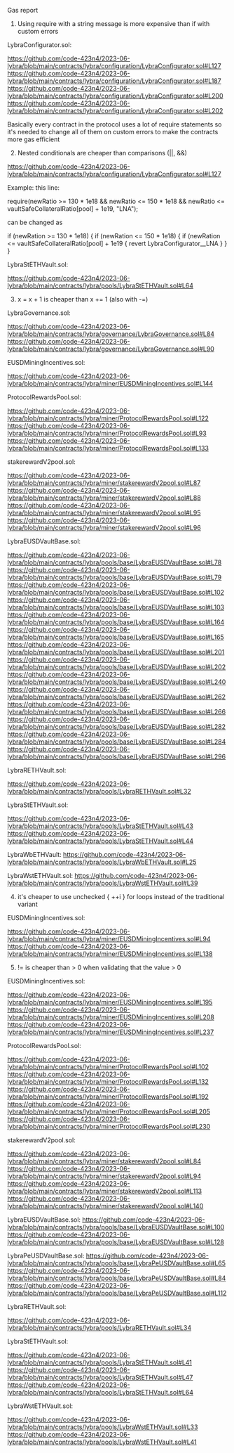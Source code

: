 Gas report

1. Using require with a string message is more expensive than if with custom errors

LybraConfigurator.sol:

https://github.com/code-423n4/2023-06-lybra/blob/main/contracts/lybra/configuration/LybraConfigurator.sol#L127
https://github.com/code-423n4/2023-06-lybra/blob/main/contracts/lybra/configuration/LybraConfigurator.sol#L187
https://github.com/code-423n4/2023-06-lybra/blob/main/contracts/lybra/configuration/LybraConfigurator.sol#L200
https://github.com/code-423n4/2023-06-lybra/blob/main/contracts/lybra/configuration/LybraConfigurator.sol#L202

Basically every contract in the protocol uses a lot of require statements so it's needed to change all of them on custom errors to make the contracts more gas efficient

2. Nested conditionals are cheaper than comparisons (||, &&)

https://github.com/code-423n4/2023-06-lybra/blob/main/contracts/lybra/configuration/LybraConfigurator.sol#L127

Example: this line:

require(newRatio >= 130 * 1e18 && newRatio <= 150 * 1e18 && newRatio <= vaultSafeCollateralRatio[pool] + 1e19, "LNA");

can be changed as 

if (newRation >= 130 * 1e18) { if (newRation <= 150 * 1e18) { if (newRation <= vaultSafeCollateralRatio[pool] + 1e19 { revert LybraConfigurator__LNA } } }


LybraStETHVault.sol:

https://github.com/code-423n4/2023-06-lybra/blob/main/contracts/lybra/pools/LybraStETHVault.sol#L64

3. x = x + 1 is cheaper than x += 1 (also with -=)

LybraGovernance.sol: 

https://github.com/code-423n4/2023-06-lybra/blob/main/contracts/lybra/governance/LybraGovernance.sol#L84
https://github.com/code-423n4/2023-06-lybra/blob/main/contracts/lybra/governance/LybraGovernance.sol#L90

EUSDMiningIncentives.sol:

https://github.com/code-423n4/2023-06-lybra/blob/main/contracts/lybra/miner/EUSDMiningIncentives.sol#L144

ProtocolRewardsPool.sol:

https://github.com/code-423n4/2023-06-lybra/blob/main/contracts/lybra/miner/ProtocolRewardsPool.sol#L122
https://github.com/code-423n4/2023-06-lybra/blob/main/contracts/lybra/miner/ProtocolRewardsPool.sol#L93
https://github.com/code-423n4/2023-06-lybra/blob/main/contracts/lybra/miner/ProtocolRewardsPool.sol#L133

stakerewardV2pool.sol:

https://github.com/code-423n4/2023-06-lybra/blob/main/contracts/lybra/miner/stakerewardV2pool.sol#L87
https://github.com/code-423n4/2023-06-lybra/blob/main/contracts/lybra/miner/stakerewardV2pool.sol#L88
https://github.com/code-423n4/2023-06-lybra/blob/main/contracts/lybra/miner/stakerewardV2pool.sol#L95
https://github.com/code-423n4/2023-06-lybra/blob/main/contracts/lybra/miner/stakerewardV2pool.sol#L96

LybraEUSDVaultBase.sol: 

https://github.com/code-423n4/2023-06-lybra/blob/main/contracts/lybra/pools/base/LybraEUSDVaultBase.sol#L78
https://github.com/code-423n4/2023-06-lybra/blob/main/contracts/lybra/pools/base/LybraEUSDVaultBase.sol#L79
https://github.com/code-423n4/2023-06-lybra/blob/main/contracts/lybra/pools/base/LybraEUSDVaultBase.sol#L102
https://github.com/code-423n4/2023-06-lybra/blob/main/contracts/lybra/pools/base/LybraEUSDVaultBase.sol#L103
https://github.com/code-423n4/2023-06-lybra/blob/main/contracts/lybra/pools/base/LybraEUSDVaultBase.sol#L164
https://github.com/code-423n4/2023-06-lybra/blob/main/contracts/lybra/pools/base/LybraEUSDVaultBase.sol#L165
https://github.com/code-423n4/2023-06-lybra/blob/main/contracts/lybra/pools/base/LybraEUSDVaultBase.sol#L201
https://github.com/code-423n4/2023-06-lybra/blob/main/contracts/lybra/pools/base/LybraEUSDVaultBase.sol#L202
https://github.com/code-423n4/2023-06-lybra/blob/main/contracts/lybra/pools/base/LybraEUSDVaultBase.sol#L240
https://github.com/code-423n4/2023-06-lybra/blob/main/contracts/lybra/pools/base/LybraEUSDVaultBase.sol#L262
https://github.com/code-423n4/2023-06-lybra/blob/main/contracts/lybra/pools/base/LybraEUSDVaultBase.sol#L266
https://github.com/code-423n4/2023-06-lybra/blob/main/contracts/lybra/pools/base/LybraEUSDVaultBase.sol#L282
https://github.com/code-423n4/2023-06-lybra/blob/main/contracts/lybra/pools/base/LybraEUSDVaultBase.sol#L284
https://github.com/code-423n4/2023-06-lybra/blob/main/contracts/lybra/pools/base/LybraEUSDVaultBase.sol#L296

LybraRETHVault.sol:

https://github.com/code-423n4/2023-06-lybra/blob/main/contracts/lybra/pools/LybraRETHVault.sol#L32

LybraStETHVault.sol:

https://github.com/code-423n4/2023-06-lybra/blob/main/contracts/lybra/pools/LybraStETHVault.sol#L43
https://github.com/code-423n4/2023-06-lybra/blob/main/contracts/lybra/pools/LybraStETHVault.sol#L44

LybraWbETHVault:
https://github.com/code-423n4/2023-06-lybra/blob/main/contracts/lybra/pools/LybraWbETHVault.sol#L25

LybraWstETHVault.sol:
https://github.com/code-423n4/2023-06-lybra/blob/main/contracts/lybra/pools/LybraWstETHVault.sol#L39

4. it's cheaper to use unchecked { ++i } for loops instead of the traditional variant

EUSDMiningIncentives.sol:

https://github.com/code-423n4/2023-06-lybra/blob/main/contracts/lybra/miner/EUSDMiningIncentives.sol#L94
https://github.com/code-423n4/2023-06-lybra/blob/main/contracts/lybra/miner/EUSDMiningIncentives.sol#L138


5. != is cheaper than > 0 when validating that the value > 0

EUSDMiningIncentives.sol:

https://github.com/code-423n4/2023-06-lybra/blob/main/contracts/lybra/miner/EUSDMiningIncentives.sol#L195
https://github.com/code-423n4/2023-06-lybra/blob/main/contracts/lybra/miner/EUSDMiningIncentives.sol#L208
https://github.com/code-423n4/2023-06-lybra/blob/main/contracts/lybra/miner/EUSDMiningIncentives.sol#L237

ProtocolRewardsPool.sol:

https://github.com/code-423n4/2023-06-lybra/blob/main/contracts/lybra/miner/ProtocolRewardsPool.sol#L102
https://github.com/code-423n4/2023-06-lybra/blob/main/contracts/lybra/miner/ProtocolRewardsPool.sol#L132
https://github.com/code-423n4/2023-06-lybra/blob/main/contracts/lybra/miner/ProtocolRewardsPool.sol#L192
https://github.com/code-423n4/2023-06-lybra/blob/main/contracts/lybra/miner/ProtocolRewardsPool.sol#L205
https://github.com/code-423n4/2023-06-lybra/blob/main/contracts/lybra/miner/ProtocolRewardsPool.sol#L230

stakerewardV2pool.sol:

https://github.com/code-423n4/2023-06-lybra/blob/main/contracts/lybra/miner/stakerewardV2pool.sol#L84
https://github.com/code-423n4/2023-06-lybra/blob/main/contracts/lybra/miner/stakerewardV2pool.sol#L94
https://github.com/code-423n4/2023-06-lybra/blob/main/contracts/lybra/miner/stakerewardV2pool.sol#L113
https://github.com/code-423n4/2023-06-lybra/blob/main/contracts/lybra/miner/stakerewardV2pool.sol#L140

LybraEUSDVaultBase.sol:
https://github.com/code-423n4/2023-06-lybra/blob/main/contracts/lybra/pools/base/LybraEUSDVaultBase.sol#L100
https://github.com/code-423n4/2023-06-lybra/blob/main/contracts/lybra/pools/base/LybraEUSDVaultBase.sol#L128

LybraPeUSDVaultBase.sol:
https://github.com/code-423n4/2023-06-lybra/blob/main/contracts/lybra/pools/base/LybraPeUSDVaultBase.sol#L65
https://github.com/code-423n4/2023-06-lybra/blob/main/contracts/lybra/pools/base/LybraPeUSDVaultBase.sol#L84
https://github.com/code-423n4/2023-06-lybra/blob/main/contracts/lybra/pools/base/LybraPeUSDVaultBase.sol#L112

LybraRETHVault.sol:

https://github.com/code-423n4/2023-06-lybra/blob/main/contracts/lybra/pools/LybraRETHVault.sol#L34


LybraStETHVault.sol:

https://github.com/code-423n4/2023-06-lybra/blob/main/contracts/lybra/pools/LybraStETHVault.sol#L41
https://github.com/code-423n4/2023-06-lybra/blob/main/contracts/lybra/pools/LybraStETHVault.sol#L47
https://github.com/code-423n4/2023-06-lybra/blob/main/contracts/lybra/pools/LybraStETHVault.sol#L64

LybraWstETHVault.sol:

https://github.com/code-423n4/2023-06-lybra/blob/main/contracts/lybra/pools/LybraWstETHVault.sol#L33
https://github.com/code-423n4/2023-06-lybra/blob/main/contracts/lybra/pools/LybraWstETHVault.sol#L41